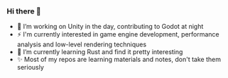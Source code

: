 ### Hi there 👋

- 🔭 I’m working on Unity in the day, contributing to Godot at night
- ⚡ I'm currently interested in game engine development, performance analysis and low-level rendering techniques
- 🌱 I’m currently learning Rust and find it pretty interesting
- ✨ Most of my repos are learning materials and notes, don't take them seriously
